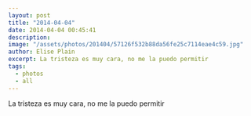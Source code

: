 ```yaml
---
layout: post
title: "2014-04-04"
date: 2014-04-04 00:45:41
description: 
image: "/assets/photos/201404/57126f532b88da56fe25c7114eae4c59.jpg"
author: Elise Plain
excerpt: La tristeza es muy cara, no me la puedo permitir
tags: 
  - photos
  - all
---
```


La tristeza es muy cara, no me la puedo permitir
<p></p>
